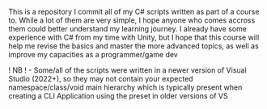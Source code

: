 This is a repository I commit all of my C# scripts written as part of a course to.
While a lot of them are very simple, I hope anyone who comes accross them could better understand my learning journey.
I already have some experience with C# from my time with Unity, but I hope that this course will help me revise the basics and master the more advanced topics, as well as improve my capacities as a programmer/game dev

! NB ! - Some/all of the scripts were written in a newer version of Visual Studio (2022+), so they may not contain your expected namespace/class/void main hierarchy which is typically present when creating a CLI Application using the preset in older versions of VS
